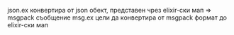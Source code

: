 json.ex конвертира от json обект, представен чрез elixir-ски мап => msgpack съобщение
msg.ex цели да конвертира от msgpack формат до elixir-ски мап
